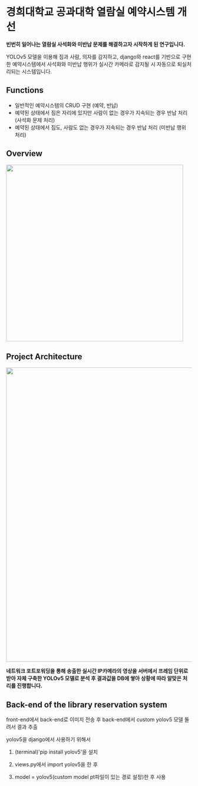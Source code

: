 # 경희대학교 공과대학 열람실 예약시스템 개선

**빈번히 일어나는 열람실 사석화와 미반납 문제를 해결하고자 시작하게 된 연구입니다.**

YOLOv5 모델을 이용해 짐과 사람, 의자를 감지하고, django와 react를 기반으로 구현한 예약시스템에서 사석화와 미반납 행위가 실시간 카메라로 감지될 시 자동으로 퇴실처리되는 시스템입니다.

## Functions

- 일반적인 예약시스템의 CRUD 구현 (예약, 반납)
- 예약된 상태에서 짐은 자리에 있지만 사람이 없는 경우가 지속되는 경우 반납 처리 (사석화 문제 처리)
- 예약된 상태에서 짐도, 사람도 없는 경우가 지속되는 경우 반납 처리 (미반납 행위 처리)

## Overview

<img src="https://github.com/LibraryDetection/.github/assets/79658037/c8181dee-5817-4627-8c11-57b86d3460be" style="width:30rem; height:auto;"></img>

## Project Architecture

<img src="https://github.com/LibraryDetection/.github/assets/79658037/e751cdd9-2e55-4651-8c4d-d7c2277488e1" align="center" style="width:50rem; height:auto;"></img>

**네트워크 포트포워딩을 통해 송출한 실시간 IP카메라의 영상을 서버에서 프레임 단위로 받아 자체 구축한 YOLOv5 모델로 분석 후 결과값을 DB에 쌓아 상황에 따라 알맞은 처리를 진행합니다.**

## Back-end of the library reservation system

front-end에서 back-end로 이미지 전송 후 back-end에서 custom yolov5 모델 돌려서 결과 추출

yolov5을 django에서 사용하기 위해서

1. (terminal)'pip install yolov5'을 설치

2. views.py에서 import yolov5을 한 후

3. model = yolov5(custom model pt파일이 있는 경로 설정)한 후 사용
